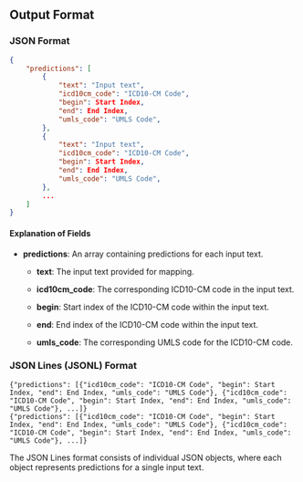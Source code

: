 ## Output Format

### JSON Format

```json
{
    "predictions": [
        {
            "text": "Input text",
            "icd10cm_code": "ICD10-CM Code",
            "begin": Start Index,
            "end": End Index,
            "umls_code": "UMLS Code",
        },
        {
            "text": "Input text",
            "icd10cm_code": "ICD10-CM Code",
            "begin": Start Index,
            "end": End Index,
            "umls_code": "UMLS Code",
        },
        ...
    ]
}

```

#### Explanation of Fields

- **predictions**: An array containing predictions for each input text.

  - **text**: The input text provided for mapping.

  - **icd10cm_code**: The corresponding ICD10-CM code in the input text.

  - **begin**: Start index of the ICD10-CM code within the input text.

  - **end**: End index of the ICD10-CM code within the input text.

  - **umls_code**: The corresponding UMLS code for the ICD10-CM code.


### JSON Lines (JSONL) Format

```
{"predictions": [{"icd10cm_code": "ICD10-CM Code", "begin": Start Index, "end": End Index, "umls_code": "UMLS Code"}, {"icd10cm_code": "ICD10-CM Code", "begin": Start Index, "end": End Index, "umls_code": "UMLS Code"}, ...]}
{"predictions": [{"icd10cm_code": "ICD10-CM Code", "begin": Start Index, "end": End Index, "umls_code": "UMLS Code"}, {"icd10cm_code": "ICD10-CM Code", "begin": Start Index, "end": End Index, "umls_code": "UMLS Code"}, ...]}
```

The JSON Lines format consists of individual JSON objects, where each object represents predictions for a single input text.